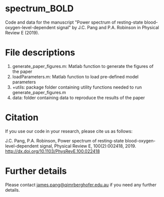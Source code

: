 # spectrum_BOLD
Code and data for the manuscript "Power spectrum of resting-state blood-oxygen-level-dependent signal" by J.C. Pang and P.A. Robinson in Physical Review E (2019).

# File descriptions

1. generate_paper_figures.m: Matlab function to generate the figures of the paper
2. loadParameters.m: Matlab function to load pre-defined model parameters
3. +utils: package folder containing utility functions needed to run generate_paper_figures.m
4. data: folder containing data to reproduce the results of the paper

# Citation

If you use our code in your research, please cite us as follows:

J.C. Pang, P.A. Robinson, Power spectrum of resting-state blood-oxygen-level-dependent signal, Physical Review E, 100(2):002418, 2019. http://dx.doi.org/10.1103/PhysRevE.100.022418

# Further details

Please contact james.pang@qimrberghofer.edu.au if you need any further details.
